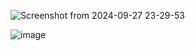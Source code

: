 ![Screenshot from 2024-09-27 23-29-53](https://github.com/user-attachments/assets/a0fce49e-dd50-4224-b288-3f0a8851da43)

![image](https://github.com/user-attachments/assets/703aef19-d6a2-40d0-9a6a-c3544b528e92)
